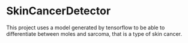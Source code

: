 # SkinCancerDetector

This project uses a model generated by tensorflow to be able to differentiate between moles and sarcoma, that is a type of skin cancer.
